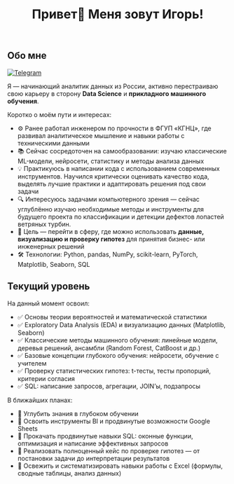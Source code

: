 <h1 align="center"> Привет👋 Меня зовут Игорь! </h1>
<br>

## Обо мне

[![Telegram](https://img.shields.io/badge/-Telegram-2CA5E0?style=flat&logo=telegram&logoColor=white)](https://t.me/id_obanai)

Я — начинающий аналитик данных из России, активно перестраиваю свою карьеру в сторону **Data Science** и **прикладного машинного обучения**. 

Коротко о моём пути и интересах: 

- ⚙️ Ранее работал инженером по прочности в ФГУП «КГНЦ», где развивал аналитическое мышление и навыки работы с техническими данными  
- 📚 Сейчас сосредоточен на самообразовании: изучаю классические ML-модели, нейросети, статистику и методы анализа данных
- 💡 Практикуюсь в написании кода с использованием современных инструментов. Научился критически оценивать качество кода, выделять лучшие практики и адаптировать решения под свои задачи
- 🔍 Интересуюсь задачами компьютерного зрения — сейчас углублённо изучаю необходимые методы и инструменты для будущего проекта по классификации и детекции дефектов лопастей ветряных турбин.
- 💼 Цель — перейти в сферу, где можно использовать **данные, визуализацию и проверку гипотез** для принятия бизнес- или инженерных решений  
- 🛠 Технологии: Python, pandas, NumPy, scikit-learn, PyTorch, Matplotlib, Seaborn, SQL

## Текущий уровень

На данный момент освоил:
- ✅ Основы теории вероятностей и математической статистики  
- ✅ Exploratory Data Analysis (EDA) и визуализацию данных (Matplotlib, Seaborn)  
- ✅ Классические методы машинного обучения: линейные модели, деревья решений, ансамбли (Random Forest, CatBoost и др.)  
- ✅ Базовые концепции глубокого обучения: нейросети, обучение с учителем  
- ✅ Проверку статистических гипотез: t-тесты, тесты пропорций, критерии согласия  
- ✅ SQL: написание запросов, агрегации, JOIN’ы, подзапросы  

В ближайших планах:
- 📌 Углубить знания в глубоком обучении 
- 📌 Освоить инструменты BI и продвинутые возможности Google Sheets  
- 📌 Прокачать продвинутые навыки SQL: оконные функции, оптимизация и написание эффективных запросов  
- 📌 Реализовать полноценный кейс по проверке гипотез — от постановки задачи до интерпретации результатов
- 📌 Освежить и систематизировать навыки работы с Excel (формулы, сводные таблицы, анализ данных)
